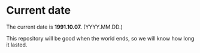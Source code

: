 # Current date

The current date is **1991.10.07.** (YYYY.MM.DD.)

This repository will be good when the world ends, so we will know how long it lasted.